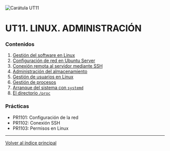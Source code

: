 ![Carátula UT11](imgs/caratula_ut11.png)

# UT11. LINUX. ADMINISTRACIÓN

### Contenidos

1. [Gestión del software en Linux](01_gestion_software.md)
2. [Configuración de red en Ubuntu Server ](02_configuracion_red.md)
3. [Conexión remota al servidor mediante SSH](03_ssh.md)
4. [Administración del almacenamiento](04_almacenamiento.md)
5. [Gestión de usuarios en Linux](05_usuarios.md)
6. [Gestión de procesos](06_procesos.md)
7. [Arranque del sistema con `systemd`](07_systemd.md)
8. [El directorio `/proc`](08_directorio_proc.md)


### Prácticas

- PR1101: Configuración de la red
- PR1102: Conexión SSH
- PR1103: Permisos en Linux



***
[Volver al índice principal](../index.md)